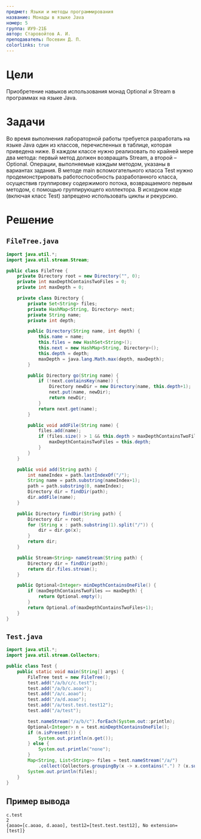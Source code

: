 ```yaml
---
предмет: Языки и методы программирования
название: Монады в языке Java
номер: 5
группа: ИУ9-21Б
автор: Старовойтов А. И.
преподаватель: Посевин Д. П.
colorlinks: true
---
```


# Цели

Приобретение навыков использования монад Optional и Stream в программах на языке Java.

# Задачи

Во время выполнения лабораторной работы требуется разработать на языке Java один из классов, перечисленных в таблице, которая приведена ниже.
В каждом классе нужно реализовать по крайней мере два метода: первый метод должен возвращать Stream, а второй – Optional.
Операции, выполняемые каждым методом, указаны в вариантах задания.
В методе main вспомогательного класса Test нужно продемонстрировать работоспособность разработанного класса, осуществив группировку содержимого потока, возвращаемого первым методом, с помощью группирующего коллектора.
В исходном коде (включая класс Test) запрещено использовать циклы и рекурсию.

# Решение

## `FileTree.java`

```java
import java.util.*;
import java.util.stream.Stream;

public class FileTree {
    private Directory root = new Directory("", 0);
    private int maxDepthContainsTwoFiles = 0;
    private int maxDepth = 0;

    private class Directory {
        private Set<String> files;
        private HashMap<String, Directory> next;
        private String name;
        private int depth;

        public Directory(String name, int depth) {
            this.name = name;
            this.files = new HashSet<String>();
            this.next = new HashMap<String, Directory>();
            this.depth = depth;
            maxDepth = java.lang.Math.max(depth, maxDepth);
        }

        public Directory go(String name) {
            if (!next.containsKey(name)) {
                Directory newDir = new Directory(name, this.depth+1);
                next.put(name, newDir);
                return newDir;
            }
            return next.get(name);
        }

        public void addFile(String name) {
            files.add(name);
            if (files.size() > 1 && this.depth > maxDepthContainsTwoFiles) {
                maxDepthContainsTwoFiles = this.depth;
            }
        }
    }

    public void add(String path) {
        int nameIndex = path.lastIndexOf("/");
        String name = path.substring(nameIndex+1);
        path = path.substring(0, nameIndex);
        Directory dir = findDir(path);
        dir.addFile(name);
    }

    public Directory findDir(String path) {
        Directory dir = root;
        for (String x : path.substring(1).split("/")) {
            dir = dir.go(x);
        }
        return dir;
    }

    public Stream<String> nameStream(String path) {
        Directory dir = findDir(path);
        return dir.files.stream();
    }

    public Optional<Integer> minDepthContainsOneFile() {
        if (maxDepthContainsTwoFiles == maxDepth) {
            return Optional.empty();
        }
        return Optional.of(maxDepthContainsTwoFiles+1);
    }
}
```

## `Test.java`

```java
import java.util.*;
import java.util.stream.Collectors;

public class Test {
    public static void main(String[] args) {
        FileTree test = new FileTree();
        test.add("/a/b/c/c.test");
        test.add("/a/b/c.aoao");
        test.add("/a/c.aoao");
        test.add("/a/d.aoao");
        test.add("/a/test.test.test12");
        test.add("/a/test");

        test.nameStream("/a/b/c").forEach(System.out::println);
        Optional<Integer> n = test.minDepthContainsOneFile();
        if (n.isPresent()) {
            System.out.println(n.get());
        } else {
            System.out.println("none");
        }
        Map<String, List<String>> files = test.nameStream("/a/")
            .collect(Collectors.groupingBy(x -> x.contains(".") ? (x.substring(x.lastIndexOf(".")+1)) : "No extension"));
        System.out.println(files);
    }
}
```

## Пример вывода

```
c.test
2
{aoao=[c.aoao, d.aoao], test12=[test.test.test12], No extension=[test]}
```

